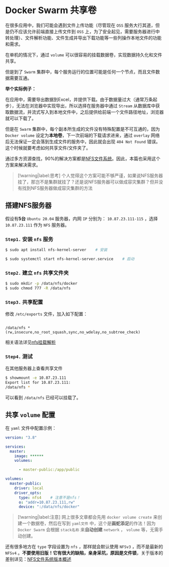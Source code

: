 # Docker Swarm 共享卷

在很多应用中，我们可能会遇到文件上传功能（尽管现在 `OSS` 服务大行其道，但是仍不应该允许前端直接上传文件到 `OSS` 上，为了安全起见，需要服务器进行中转处理）、文件解析功能、文件生成并导出下载功能等一些列操作本地文件的功能和需求。

在单机的情况下，通过 `volume` 可以很容易的挂载数据卷，实现数据持久化和文件共享。

但是到了 `Swarm` 集群中，每个服务运行的位置可能是任何一个节点，而且文件数据需要互通。

**举个实际例子：**

在应用中，需要导出数据到Excel，并提供下载。由于数据量过大（通常万条起步），无法在浏览器中实现导出，所以选择在服务器中通过 `Stream` 从数据库中获取数据流，并流式写入到本地文件中，之后提供给前端一个文件路径地址，浏览器就可以下载了。

但是在 `Swarm` 集群中，每个副本所生成的文件没有特殊配置是不可互通的，因为 `Docker volume` 设定为**本地卷**，下一次前端的下载请求进来，通过 `overlay` 网络后无法保证一定会落到生成文件的服务中，因此就会出现 `404 Not Found` 错误。这个时候就要考虑如何共享文件/文件夹了。

通过多方资源查找，90%的解决方案都是[NFS文件系统](../../../Linux/基础篇/文件系统/nfs/README.md)。因此，本篇也采用这个方案来解决需求。

> [!warning|label:思考]
> 个人觉得这个方案可能不够严谨，如果说NFS服务器挂了，那岂不是集群就挂了？还是说NFS服务器可以做成容灾集群？但并没有找到NFS服务器做成容灾集群的方法


## 搭建NFS服务器

假设有**5台** `Ubuntu 20.04` 服务器，内网 `IP` 分别为： `10.87.23.111-115` ，选择 `10.87.23.111` 作为 `NFS` 服务器。

### `Step1.` 安装 `nfs` 服务

```bash
$ sudo apt install nfs-kernel-server    # 安装

$ sudo systemctl start nfs-kernel-server.service    # 启动
```

### `Step2.` 建立 `nfs` 共享文件夹

```bash
$ sudo mkdir -p /data/nfs/docker
$ sudo chmod 777 -R /data/nfs
```

### `Step3.` 共享配置

修改 `/etc/exports` 文件，加入如下配置：

``` 

/data/nfs *(rw,insecure,no_root_squash,sync,no_wdelay,no_subtree_check)
```

相关语法详见[nfs挂载解析](../../../Linux/基础篇/文件系统/nfs/挂载解析.md)

### `Step4.` 测试

在其他服务器上查看共享文件

```bash
$ showmount -e 10.87.23.111
Export list for 10.87.23.111:
/data/nfs *
```

可以看到 `/data/nfs` 已经可以挂载了。

## 共享 `volume` 配置

在 `yaml` 文件中配置示例：

``` yaml
version: "3.8"

services:
  master:
    image: ******
    volumes:

      - master-public:/app/public

volumes:
  master-public:
    driver: local
    driver_opts:
      type: nfs4    # 注意不是nfs！
      o: "addr=10.87.23.111,rw"
      device: ":/data/nfs/docker"
```

> [!warning|label:注意]
> 网上很多文章都会先用 `docker volume create` 来创建一个数据卷，然后在写到 `yaml文件` 中，这个是**画蛇添足**的作法！因为 `Docker Swarm` 会根据 `stack名称` 来**自动创建** `network` ， `volume` 等，无需手动创建。


还有很多地方在 `type` 字段设置为 `nfs` ，那样就会默认使用 `NFSv3` ，而不是最新的 `NFSv4` 。**不要使用旧版！**它有很大的缺陷，亲身采坑，原因是**文件锁**，关于版本的差别详见：[NFS文件系统版本概述](../../../Linux/基础篇/文件系统/nfs/版本.md)
